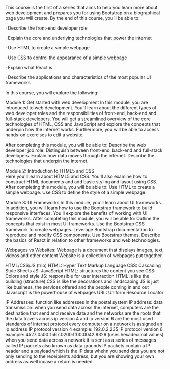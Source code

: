 This course is the first of a series that aims to help you learn more about web development and prepares you for using Bootstrap on a biographical page you will create.  By the end of this course, you’ll be able to:   

  ·       Describe the front-end developer role

  ·       Explain the core and underlying technologies that power the internet

  ·       Use HTML to create a simple webpage

  ·       Use CSS to control the appearance of a simple webpage

  ·       Explain what React is

  ·       Describe the applications and characteristics of the most popular UI frameworks

In this course, you will explore the following:

Module 1: Get started with web development 
In this module, you are introduced to web development. You’ll learn about the different types of web developer roles and the responsibilities of front-end, back-end and full-stack developers. You will get a streamlined overview of the core technologies of HTML, CSS and JavaScript and explore the concepts that underpin how the internet works. Furthermore, you will be able to access hands-on exercises to edit a website. 

After completing this module, you will be able to: 
Describe the web developer job role. 
Distinguish between front-end, back-end and full-stack developers.
Explain how data moves through the internet.
Describe the technologies that underpin the internet.  

Module 2: Introduction to HTML5 and CSS  
Here you'll learn about HTML5 and CSS. You'll also examine how to construct HTML documents and add basic styling and layout using CSS. 
After completing this module, you will be able to: 
Use HTML to create a simple webpage.
Use CSS to define the style of a simple webpage. 

Module 3: UI Frameworks
In this module, you'll learn about UI frameworks. In addition, you will learn how to use the Bootstrap framework to build responsive interfaces. You'll explore the benefits of working with UI frameworks. 
After completing this module, you will be able to: 
Outline the concepts that exist in most UI frameworks.
Use the Bootstrap CSS framework to create webpages.
Leverage Bootstrap documentation to reproduce and modify CSS components.
Use Bootstrap themes. 
Describe the basics of React in relation to other frameworks and web technologies.

Webpages vs Websites: 
Webpage is a document that displays images, text, videos and other content 
Website is a collection of webpages put together

HTML/CSS/JS (trio)
HTML: Hyper Text Markup Language
CSS: Cascading Style Sheets
JS: JavaScript
HTML: structures the content you see
CSS: Colors and style
JS: responsible for user interaction
HTML is like the building (structure)
CSS is like the decorations and landscaping
JS is just like business, the services offered and the people coming in and out
Javascript is the powerhouse of webpages
URL: Uniform Resource Locator

IP Addresses: function like addresses in the postal system
IP address: 
data transmission: 
when you send data across the internet, computers are the destination that send and receive data and the networks are the roots that the data travels across
ip version 4 and ip version 6 are the most used standards of internet protocol
every computer on a network is assigned an ip address
IP protocol version 4 example: 192.0.2.235
IP protocol version 6 example: 4527:0a00:1567:0200:ff00:0042:8329 (uses hexadecimal values)
when you send data across a network it is sent as a series of messages called IP packets also known as data grounds
IP packets contain a IP header and a payload which is the IP data
whehn you send data you are not only sending to the receipients address, but you are showing your own address as well incase a return is needed


